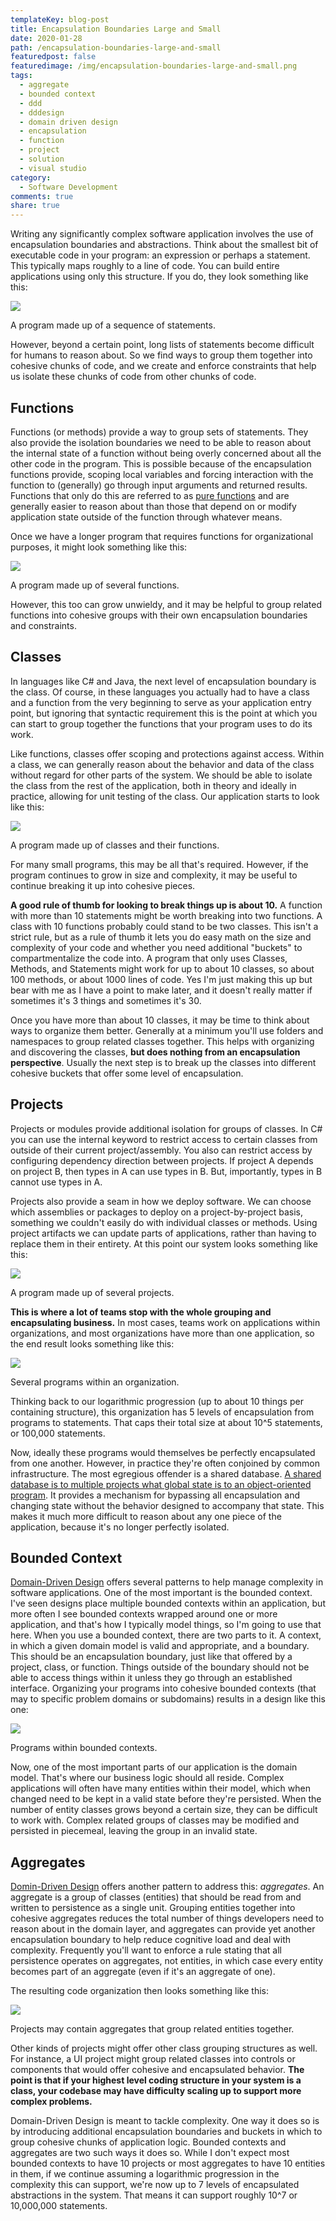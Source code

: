 ```yaml
---
templateKey: blog-post
title: Encapsulation Boundaries Large and Small
date: 2020-01-28
path: /encapsulation-boundaries-large-and-small
featuredpost: false
featuredimage: /img/encapsulation-boundaries-large-and-small.png
tags:
  - aggregate
  - bounded context
  - ddd
  - dddesign
  - domain driven design
  - encapsulation
  - function
  - project
  - solution
  - visual studio   
category:
  - Software Development
comments: true
share: true
---
```


Writing any significantly complex software application involves the use of encapsulation boundaries and abstractions. Think about the smallest bit of executable code in your program: an expression or perhaps a statement. This typically maps roughly to a line of code. You can build entire applications using only this structure. If you do, they look something like this:

![](/img/image-5-encapsulation.png)

A program made up of a sequence of statements.

However, beyond a certain point, long lists of statements become difficult for humans to reason about. So we find ways to group them together into cohesive chunks of code, and we create and enforce constraints that help us isolate these chunks of code from other chunks of code.

## Functions

Functions (or methods) provide a way to group sets of statements. They also provide the isolation boundaries we need to be able to reason about the internal state of a function without being overly concerned about all the other code in the program. This is possible because of the encapsulation functions provide, scoping local variables and forcing interaction with the function to (generally) go through input arguments and returned results. Functions that only do this are referred to as [pure functions](https://en.wikipedia.org/wiki/Pure_function) and are generally easier to reason about than those that depend on or modify application state outside of the function through whatever means.

Once we have a longer program that requires functions for organizational purposes, it might look something like this:

![](/img/image-6-encapsulation.png)

A program made up of several functions.

However, this too can grow unwieldy, and it may be helpful to group related functions into cohesive groups with their own encapsulation boundaries and constraints.

## Classes

In languages like C# and Java, the next level of encapsulation boundary is the class. Of course, in these languages you actually had to have a class and a function from the very beginning to serve as your application entry point, but ignoring that syntactic requirement this is the point at which you can start to group together the functions that your program uses to do its work.

Like functions, classes offer scoping and protections against access. Within a class, we can generally reason about the behavior and data of the class without regard for other parts of the system. We should be able to isolate the class from the rest of the application, both in theory and ideally in practice, allowing for unit testing of the class. Our application starts to look like this:

![](/img/image-7-encapsulation.png)

A program made up of classes and their functions.

For many small programs, this may be all that's required. However, if the program continues to grow in size and complexity, it may be useful to continue breaking it up into cohesive pieces.

**A good rule of thumb for looking to break things up is about 10.** A function with more than 10 statements might be worth breaking into two functions. A class with 10 functions probably could stand to be two classes. This isn't a strict rule, but as a rule of thumb it lets you do easy math on the size and complexity of your code and whether you need additional "buckets" to compartmentalize the code into. A program that only uses Classes, Methods, and Statements might work for up to about 10 classes, so about 100 methods, or about 1000 lines of code. Yes I'm just making this up but bear with me as I have a point to make later, and it doesn't really matter if sometimes it's 3 things and sometimes it's 30.

Once you have more than about 10 classes, it may be time to think about ways to organize them better. Generally at a minimum you'll use folders and namespaces to group related classes together. This helps with organizing and discovering the classes, **but does nothing from an encapsulation perspective**. Usually the next step is to break up the classes into different cohesive buckets that offer some level of encapsulation.

## Projects

Projects or modules provide additional isolation for groups of classes. In C# you can use the internal keyword to restrict access to certain classes from outside of their current project/assembly. You also can restrict access by configuring dependency direction between projects. If project A depends on project B, then types in A can use types in B. But, importantly, types in B cannot use types in A.

Projects also provide a seam in how we deploy software. We can choose which assemblies or packages to deploy on a project-by-project basis, something we couldn't easily do with individual classes or methods. Using project artifacts we can update parts of applications, rather than having to replace them in their entirety. At this point our system looks something like this:

![](/img/image-9-encapsulation.png)

A program made up of several projects.

**This is where a lot of teams stop with the whole grouping and encapsulating business.** In most cases, teams work on applications within organizations, and most organizations have more than one application, so the end result looks something like this:

![](/img/image-10-encapsulation.png)

Several programs within an organization.

Thinking back to our logarithmic progression (up to about 10 things per containing structure), this organization has 5 levels of encapsulation from programs to statements. That caps their total size at about 10^5 statements, or 100,000 statements.

Now, ideally these programs would themselves be perfectly encapsulated from one another. However, in practice they're often conjoined by common infrastructure. The most egregious offender is a shared database. [A shared database is to multiple projects what global state is to an object-oriented program](https://ardalis.com/encapsulation-in-objects-and-applications). It provides a mechanism for bypassing all encapsulation and changing state without the behavior designed to accompany that state. This makes it much more difficult to reason about any one piece of the application, because it's no longer perfectly isolated.

## Bounded Context

[Domain-Driven Design](https://www.pluralsight.com/courses/domain-driven-design-fundamentals) offers several patterns to help manage complexity in software applications. One of the most important is the bounded context. I've seen designs place multiple bounded contexts within an application, but more often I see bounded contexts wrapped around one or more application, and that's how I typically model things, so I'm going to use that here. When you use a bounded context, there are two parts to it. A context, in which a given domain model is valid and appropriate, and a boundary. This should be an encapsulation boundary, just like that offered by a project, class, or function. Things outside of the boundary should not be able to access things within it unless they go through an established interface. Organizing your programs into cohesive bounded contexts (that may to specific problem domains or subdomains) results in a design like this one:

![](/img/image-11-encapsulation.png)

Programs within bounded contexts.

Now, one of the most important parts of our application is the domain model. That's where our business logic should all reside. Complex applications will often have many entities within their model, which when changed need to be kept in a valid state before they're persisted. When the number of entity classes grows beyond a certain size, they can be difficult to work with. Complex related groups of classes may be modified and persisted in piecemeal, leaving the group in an invalid state.

## Aggregates

[Domin-Driven Design](https://www.pluralsight.com/courses/domain-driven-design-fundamentals) offers another pattern to address this: _aggregates_. An aggregate is a group of classes (entities) that should be read from and written to persistence as a single unit. Grouping entities together into cohesive aggregates reduces the total number of things developers need to reason about in the domain layer, and aggregates can provide yet another encapsulation boundary to help reduce cognitive load and deal with complexity. Frequently you'll want to enforce a rule stating that all persistence operates on aggregates, not entities, in which case every entity becomes part of an aggregate (even if it's an aggregate of one).

The resulting code organization then looks something like this:

![](/img/image-12-encapsulation.png)

Projects may contain aggregates that group related entities together.

Other kinds of projects might offer other class grouping structures as well. For instance, a UI project might group related classes into controls or components that would offer cohesive and encapsulated behavior. **The point is that if your highest level coding structure in your system is a class, your codebase may have difficulty scaling up to support more complex problems.**

Domain-Driven Design is meant to tackle complexity. One way it does so is by introducing additional encapsulation boundaries and buckets in which to group cohesive chunks of application logic. Bounded contexts and aggregates are two such ways it does so. While I don't expect most bounded contexts to have 10 projects or most aggregates to have 10 entities in them, if we continue assuming a logarithmic progression in the complexity this can support, we're now up to 7 levels of encapsulated abstractions in the system. That means it can support roughly 10^7 or 10,000,000 statements.
